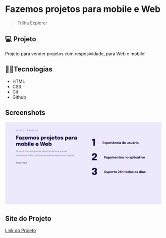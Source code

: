 
# Fazemos projetos para mobile e Web

> Trilha Explorer

## 💻 Projeto

Projeto para vender projetos com resposividade, para Web e mobile!


## 🧑‍💻Tecnologias 

- HTML
- CSS
- Git
- Github


## Screenshots

![preview](./assets/Screenshot_5.png)


## Site do Projeto


[Link do Projeto](https://tthiagoelifas.github.io/Projeto04-Responsividade/)

